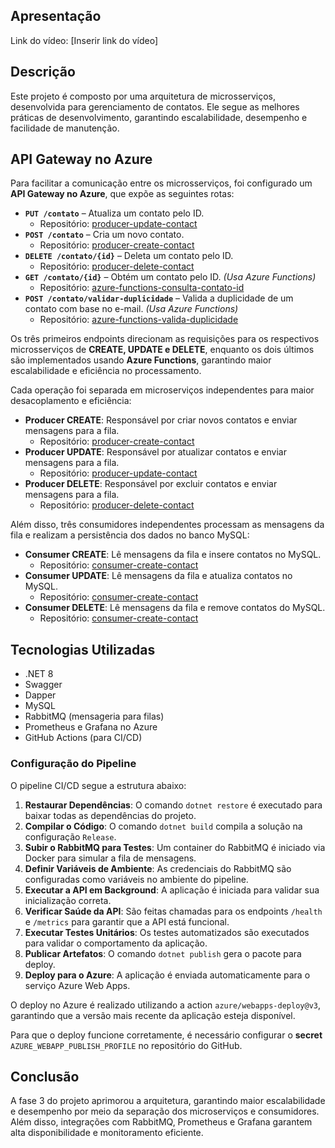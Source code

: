 ## Apresentação

Link do vídeo: [Inserir link do vídeo]

## Descrição

Este projeto é composto por uma arquitetura de microsserviços, desenvolvida para gerenciamento de contatos. Ele segue as melhores práticas de desenvolvimento, garantindo escalabilidade, desempenho e facilidade de manutenção.

## API Gateway no Azure

Para facilitar a comunicação entre os microsserviços, foi configurado um **API Gateway no Azure**, que expõe as seguintes rotas:

- **`PUT /contato`** – Atualiza um contato pelo ID.  
  - Repositório: [producer-update-contact](https://github.com/matmiranda/microservice-update-contact)  
- **`POST /contato`** – Cria um novo contato.  
  - Repositório: [producer-create-contact](https://github.com/matmiranda/microservice-create-contact)  
- **`DELETE /contato/{id}`** – Deleta um contato pelo ID.  
  - Repositório: [producer-delete-contact](https://github.com/matmiranda/microservice-delete-contact)  
- **`GET /contato/{id}`** – Obtém um contato pelo ID. *(Usa Azure Functions)*  
  - Repositório: [azure-functions-consulta-contato-id](https://github.com/matmiranda/azure-functions-consulta-contato-id)  
- **`POST /contato/validar-duplicidade`** – Valida a duplicidade de um contato com base no e-mail. *(Usa Azure Functions)*  
  - Repositório: [azure-functions-valida-duplicidade](https://github.com/matmiranda/azure-functions-valida-duplicidade)  

Os três primeiros endpoints direcionam as requisições para os respectivos microsserviços de **CREATE, UPDATE e DELETE**, enquanto os dois últimos são implementados usando **Azure Functions**, garantindo maior escalabilidade e eficiência no processamento.


Cada operação foi separada em microserviços independentes para maior desacoplamento e eficiência:

- **Producer CREATE**: Responsável por criar novos contatos e enviar mensagens para a fila.  
  - Repositório: [producer-create-contact](https://github.com/matmiranda/microservice-create-contact)
- **Producer UPDATE**: Responsável por atualizar contatos e enviar mensagens para a fila.  
  - Repositório: [producer-update-contact](https://github.com/matmiranda/microservice-update-contact)
- **Producer DELETE**: Responsável por excluir contatos e enviar mensagens para a fila.  
  - Repositório: [producer-delete-contact](https://github.com/matmiranda/microservice-delete-contact)

Além disso, três consumidores independentes processam as mensagens da fila e realizam a persistência dos dados no banco MySQL:

- **Consumer CREATE**: Lê mensagens da fila e insere contatos no MySQL.  
  - Repositório: [consumer-create-contact](https://github.com/marlamoury/Consumer.Contact.Create)
- **Consumer UPDATE**: Lê mensagens da fila e atualiza contatos no MySQL.  
  - Repositório: [consumer-create-contact](https://github.com/marlamoury/Consumer.Contact.Update)
- **Consumer DELETE**: Lê mensagens da fila e remove contatos do MySQL.  
  - Repositório: [consumer-create-contact](https://github.com/marlamoury/Consumer.Contact.Delete)

## Tecnologias Utilizadas

- .NET 8
- Swagger
- Dapper
- MySQL
- RabbitMQ (mensageria para filas)
- Prometheus e Grafana no Azure
- GitHub Actions (para CI/CD)

### Configuração do Pipeline

O pipeline CI/CD segue a estrutura abaixo:

1. **Restaurar Dependências**: O comando `dotnet restore` é executado para baixar todas as dependências do projeto.
2. **Compilar o Código**: O comando `dotnet build` compila a solução na configuração `Release`.
3. **Subir o RabbitMQ para Testes**: Um container do RabbitMQ é iniciado via Docker para simular a fila de mensagens.
4. **Definir Variáveis de Ambiente**: As credenciais do RabbitMQ são configuradas como variáveis no ambiente do pipeline.
5. **Executar a API em Background**: A aplicação é iniciada para validar sua inicialização correta.
6. **Verificar Saúde da API**: São feitas chamadas para os endpoints `/health` e `/metrics` para garantir que a API está funcional.
7. **Executar Testes Unitários**: Os testes automatizados são executados para validar o comportamento da aplicação.
8. **Publicar Artefatos**: O comando `dotnet publish` gera o pacote para deploy.
9. **Deploy para o Azure**: A aplicação é enviada automaticamente para o serviço Azure Web Apps.

O deploy no Azure é realizado utilizando a action `azure/webapps-deploy@v3`, garantindo que a versão mais recente da aplicação esteja disponível.

Para que o deploy funcione corretamente, é necessário configurar o **secret** `AZURE_WEBAPP_PUBLISH_PROFILE` no repositório do GitHub.

## Conclusão

A fase 3 do projeto aprimorou a arquitetura, garantindo maior escalabilidade e desempenho por meio da separação dos microserviços e consumidores. Além disso, integrações com RabbitMQ, Prometheus e Grafana garantem alta disponibilidade e monitoramento eficiente.

